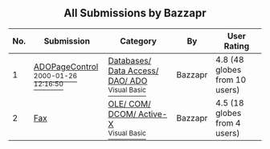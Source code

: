 ﻿<div align="center">

## All Submissions by Bazzapr

</div>

No.  | Submission | Category | By   | User Rating
---- | ---------- | -------- | ---- | -----------
1 | [ADOPageControl<br /><sup>2000-01-26 12:16:50</sup>](https://github.com/Planet-Source-Code/bazzapr-adopagecontrol__1-5684) | [Databases/ Data Access/ DAO/ ADO<br /><sup>Visual Basic</sup>](../ByCategory/databases-data-access-dao-ado__1-6.md) | Bazzapr | 4.8 (48 globes from 10 users)
2 | [Fax<br />](https://github.com/Planet-Source-Code/bazzapr-fax__1-40131) | [OLE/ COM/ DCOM/ Active\-X<br /><sup>Visual Basic</sup>](../ByCategory/ole-com-dcom-active-x__1-29.md) | Bazzapr | 4.5 (18 globes from 4 users)

